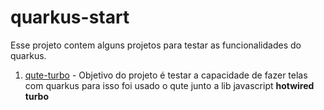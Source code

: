 # quarkus-start

Esse projeto contem alguns projetos para testar as funcionalidades do quarkus.

1. [qute-turbo](qute-turbo) - Objetivo do projeto é testar a capacidade de fazer telas com quarkus para isso foi usado o qute junto a lib javascript **hotwired turbo**